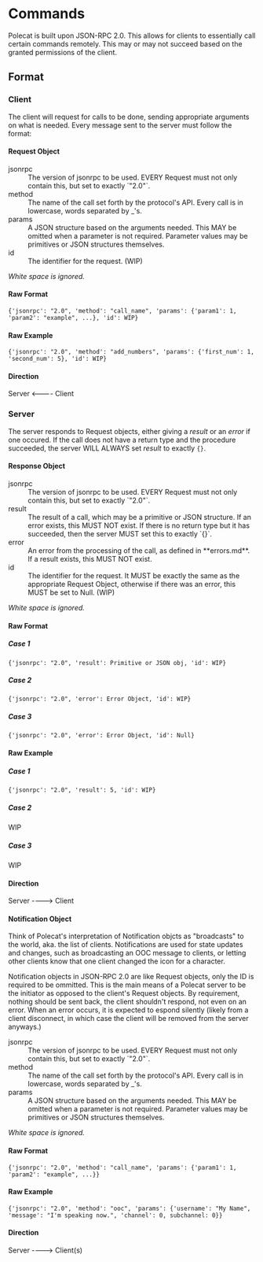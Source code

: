 # Commands
Polecat is built upon JSON-RPC 2.0. This allows for clients to essentially call certain commands remotely. This may or may not succeed based on the granted permissions of the client.

## Format
### Client
The client will request for calls to be done, sending appropriate arguments on what is needed.
Every message sent to the server must follow the format:

#### Request Object
<dl>
<dt>jsonrpc</dt>
<dd>The version of jsonrpc to be used. EVERY Request must not only contain this, but set to exactly `"2.0"`.
<dt>method</dt>
<dd>The name of the call set forth by the protocol's API. Every call is in lowercase, words separated by _'s.</dd>
<dt>params</dt>
<dd>A JSON structure based on the arguments needed. This MAY be omitted when a parameter is not required. Parameter values may be primitives or JSON structures themselves.</dd>
<dt>id</dt>
<dd>The identifier for the request. (WIP)</dd>
</dl>

*White space is ignored.*
#### Raw Format
`{'jsonrpc': "2.0", 'method': "call_name", 'params': {'param1': 1, 'param2': "example", ...}, 'id': WIP}`
#### Raw Example
`{'jsonrpc': "2.0", 'method': "add_numbers", 'params': {'first_num': 1, 'second_num': 5}, 'id': WIP}`
#### Direction
Server <---- Client

### Server
The server responds to Request objects, either giving a *result* or an *error* if one occured. If the call does not have a return type and the procedure succeeded, the server WILL ALWAYS set *result* to exactly `{}`.

#### Response Object
<dl>
<dt>jsonrpc</dt>
<dd>The version of jsonrpc to be used. EVERY Request must not only contain this, but set to exactly `"2.0"`.
<dt>result</dt>
<dd>The result of a call, which may be a primitive or JSON structure. If an error exists, this MUST NOT exist. If there is no return type but it has succeeded, then the server MUST set this to exactly `{}`.</dd>
<dt>error</dt>
<dd>An error from the processing of the call, as defined in **errors.md**. If a result exists, this MUST NOT exist.</dd>
<dt>id</dt>
<dd>The identifier for the request. It MUST be exactly the same as the appropriate Request Object, otherwise if there was an error, this MUST be set to Null. (WIP)</dd>
</dl>

*White space is ignored.*
#### Raw Format
##### Case 1
`{'jsonrpc': "2.0", 'result': Primitive or JSON obj, 'id': WIP}`
##### Case 2
`{'jsonrpc': "2.0", 'error': Error Object, 'id': WIP}`
##### Case 3
`{'jsonrpc': "2.0", 'error': Error Object, 'id': Null}`
#### Raw Example
##### Case 1
`{'jsonrpc': "2.0", 'result': 5, 'id': WIP}`
##### Case 2
WIP
##### Case 3
WIP
#### Direction
Server ----> Client

#### Notification Object
Think of Polecat's interpretation of Notification objcts as "broadcasts" to the world, aka. the list of clients. Notifications are used for state updates and changes, such as broadcasting an OOC message to clients, or letting other clients know that one client changed the icon for a character.

Notification objects in JSON-RPC 2.0 are like Request objects, only the ID is required to be ommitted. This is the main means of a Polecat server to be the initiator as opposed to the client's Request objects. By requirement, nothing should be sent back, the client shouldn't respond, not even on an error. When an error occurs, it is expected to espond silently (likely from a client disconnect, in which case the client will be removed from the server anyways.)

<dl>
<dt>jsonrpc</dt>
<dd>The version of jsonrpc to be used. EVERY Request must not only contain this, but set to exactly `"2.0"`.
<dt>method</dt>
<dd>The name of the call set forth by the protocol's API. Every call is in lowercase, words separated by _'s.</dd>
<dt>params</dt>
<dd>A JSON structure based on the arguments needed. This MAY be omitted when a parameter is not required. Parameter values may be primitives or JSON structures themselves.</dd>
</dl>

*White space is ignored.*
#### Raw Format
`{'jsonrpc': "2.0", 'method': "call_name", 'params': {'param1': 1, 'param2': "example", ...}}`
#### Raw Example
`{'jsonrpc': "2.0", 'method': "ooc", 'params': {'username': "My Name", 'message': "I'm speaking now.", 'channel': 0, subchannel: 0}}`
#### Direction
Server ----> Client(s)